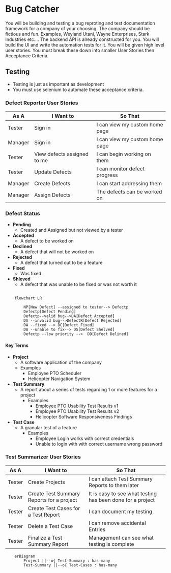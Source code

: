 # Bug Catcher

You will be building and testing a bug reproting and test documentation framework for a company of your choosing. The company should be fictious and fun. Examples, Weyland Utani, Wayne Enterprises, Stark Industries etc.... The backend API is already constructed for you. You will build the UI and write the automation tests for it. You will be given high level user stories. You must break these down into smaller User Stories then Acceptance Criteria. 

## Testing
- Testing is just as important as development
- You must use selenium to automate these acceptance criteria.

### Defect Reporter User Stories

|As A| I Want to| So That|
|----|----------|--------|
|Tester| Sign in | I can view my custom home page|
|Manager| Sign in | I can view my custom home page| 
|Tester| View defects assigned to me| I can begin working on them|
|Tester| Update Defects | I can monitor defect progress|
|Manager| Create Defects | I can start addressing them|
|Manager| Assign Defects | The defects can be worked on |

### Defect Status
- **Pending**
  - Created and Assigned but not viewed by a tester
- **Accepted**
  - A defect to be worked on
- **Declined**
  - A defect that will not be worked on
- **Rejected** 
  - A defect that turned out to be a feature
- **Fixed**
  - Was fixed 
- **Shleved**
  - A defect that was unable to be fixed or was not worth it

```mermaid

    flowchart LR

        NP[New Defect] --assigned to tester--> Defectp
        Defectp[Defect Pending] 
        Defectp--valid bug-->DA[Defect Accepted] 
        DA --invalid bug-->DefectR[Defect Rejected]
        DA --fixed --> DC[Defect Fixed]
        DA --unable to fix--> DS[Defect Shelved]
        Defectp --low priority -->  DD[Defect Delined]

```

#### Key Terms
- **Project**
  - A software application of the company
  - Examples
    - Employee PTO Scheduler
    - Helicopter Navigation System
- **Test Summary**
  - A report about a series of tests regarding 1 or more features for a project
    - Examples
      - Employee PTO Usability Test Results v1
      - Employee PTO Usability Test Results v2
      - Helicopter Software Responsiveness Findings 
- **Test Case**
  - A granular test of a feature
    - Examples
      - Employee Login works with correct credentials
      - Unable to login with with correct username wrong password

### Test Summarizer User Stories
|As A| I Want to| So That|
|----|----------|--------|
|Tester| Create Projects | I can attach Test Summary Reports to them later|
|Tester| Create Test Summary Reports for a project | It is easy to see what testing has been done for a project|
|Tester| Create Test Cases  for a Test Report| I can document my testing |
|Tester | Delete a Test Case | I can remove accidental Entries|
|Tester | Finalize a Test Summary Report | Management can see what testing is complete|



```mermaid
    erDiagram
        Project ||--o{ Test-Summary : has-many
        Test-Summary ||--o{ Test-Cases : has-many
```

